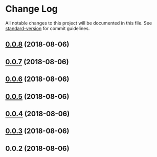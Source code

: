 # Change Log

All notable changes to this project will be documented in this file. See [standard-version](https://github.com/conventional-changelog/standard-version) for commit guidelines.

<a name="0.0.8"></a>
## [0.0.8](https://github.com/jaspercayne/MineboxxConsole/compare/v0.0.7...v0.0.8) (2018-08-06)



<a name="0.0.7"></a>
## [0.0.7](https://github.com/jaspercayne/MineboxxConsole/compare/v0.0.6...v0.0.7) (2018-08-06)



<a name="0.0.6"></a>
## [0.0.6](https://github.com/jaspercayne/MineboxxConsole/compare/v0.0.5...v0.0.6) (2018-08-06)



<a name="0.0.5"></a>
## [0.0.5](https://github.com/jaspercayne/MineboxxConsole/compare/v0.0.4...v0.0.5) (2018-08-06)



<a name="0.0.4"></a>
## [0.0.4](https://github.com/jaspercayne/MineboxxConsole/compare/v0.0.3...v0.0.4) (2018-08-06)



<a name="0.0.3"></a>
## [0.0.3](https://github.com/jaspercayne/MineboxxConsole/compare/v0.0.2...v0.0.3) (2018-08-06)



<a name="0.0.2"></a>
## 0.0.2 (2018-08-06)
